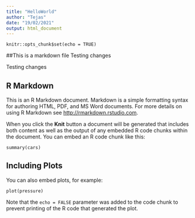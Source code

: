 ```yaml
---
title: "HelloWorld"
author: "Tejas"
date: "19/02/2021"
output: html_document
---
```


```{r setup, include=FALSE}
knitr::opts_chunk$set(echo = TRUE)
```

##This is a markdown file
Testing changes

Testing changes

## R Markdown

This is an R Markdown document. Markdown is a simple formatting syntax for authoring HTML, PDF, and MS Word documents. For more details on using R Markdown see <http://rmarkdown.rstudio.com>.

When you click the **Knit** button a document will be generated that includes both content as well as the output of any embedded R code chunks within the document. You can embed an R code chunk like this:

```{r cars}
summary(cars)
```

## Including Plots

You can also embed plots, for example:

```{r pressure, echo=FALSE}
plot(pressure)
```

Note that the `echo = FALSE` parameter was added to the code chunk to prevent printing of the R code that generated the plot.

